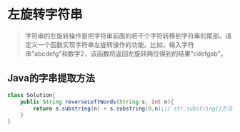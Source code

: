 # 左旋转字符串

> 字符串的左旋转操作是把字符串前面的若干个字符转移到字符串的尾部。请定义一个函数实现字符串左旋转操作的功能。比如，输入字符串"abcdefg"和数字2，该函数将返回左旋转两位得到的结果"cdefgab"。
>

## Java的字串提取方法

```java
class Solution{
    public String reverseLeftWords(String s, int n){
        return s.substring(n) + s.substring(0,n);// str.substring()方法
    }
}
```

